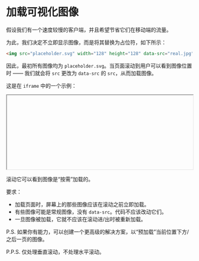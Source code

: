 # 加载可视化图像

假设我们有一个速度较慢的客户端，并且希望节省它们在移动端的流量。

为此，我们决定不立即显示图像，而是将其替换为占位符，如下所示：

```html
<img src="placeholder.svg" width="128" height="128" data-src="real.jpg" * />
```

因此，最初所有图像均为 `placeholder.svg`。当页面滚动到用户可以看到图像位置时 —— 我们就会将 `src` 更改为 `data-src` 的 `src`，从而加载图像。

这是在 `iframe` 中的一个示例：

<iframe data-src="./root/event-details/onscroll/load-visible-img/solution.view/index.html" height="200" width="100%"></iframe>

滚动它可以看到图像是“按需”加载的。

要求：

- 加载页面时，屏幕上的那些图像应该在滚动之前立即加载。
- 有些图像可能是常规图像，没有 `data-src`。代码不应该改动它们。
- 一旦图像被加载，它就不应该在滚动进/出时被重新加载。

P.S. 如果你有能力，可以创建一个更高级的解决方案，以“预加载”当前位置下方/之后一页的图像。

P.P.S. 仅处理垂直滚动，不处理水平滚动。
